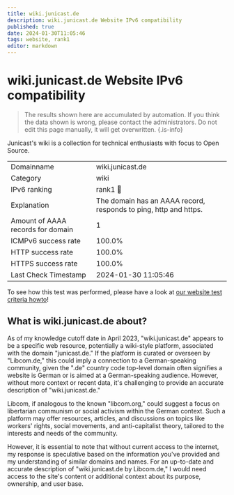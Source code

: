 ```yaml
---
title: wiki.junicast.de
description: wiki.junicast.de Website IPv6 compatibility
published: true
date: 2024-01-30T11:05:46
tags: website, rank1
editor: markdown
---
```


# wiki.junicast.de Website IPv6 compatibility

> The results shown here are accumulated by automation. If you think the data shown is wrong, please contact the administrators. 
> Do not edit this page manually, it will get overwritten.
{.is-info}

Junicast's wiki is a collection for technical enthusiasts with focus to Open Source.


|   |   |
| - | - |
| Domainname | wiki.junicast.de
| Category | wiki |
| IPv6 ranking | rank1 :1st_place_medal: |
| Explanation | The domain has an AAAA record, responds to ping, http and https. |
| Amount of AAAA records for domain | 1 |
| ICMPv6 success rate | 100.0%|
| HTTP success rate | 100.0% |
| HTTPS success rate | 100.0% |
| Last Check Timestamp | 2024-01-30 11:05:46 |

To see how this test was performed, please have a look at [our website test criteria howto](/howto/testcriteria/website)!


## What is wiki.junicast.de about?
As of my knowledge cutoff date in April 2023, "wiki.junicast.de" appears to be a specific web resource, potentially a wiki-style platform, associated with the domain "junicast.de." If the platform is curated or overseen by "Libcom.de," this could imply a connection to a German-speaking community, given the ".de" country code top-level domain often signifies a website is German or is aimed at a German-speaking audience. However, without more context or recent data, it's challenging to provide an accurate description of "wiki.junicast.de."

Libcom, if analogous to the known "libcom.org," could suggest a focus on libertarian communism or social activism within the German context. Such a platform may offer resources, articles, and discussions on topics like workers' rights, social movements, and anti-capitalist theory, tailored to the interests and needs of the community.

However, it is essential to note that without current access to the internet, my response is speculative based on the information you've provided and my understanding of similar domains and names. For an up-to-date and accurate description of "wiki.junicast.de by Libcom.de," I would need access to the site's content or additional context about its purpose, ownership, and user base.
